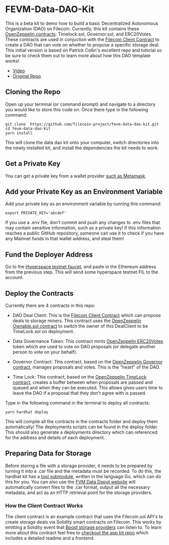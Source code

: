 # FEVM-Data-DAO-Kit

This is a beta kit to demo how to build a basic Decentralized Autonomous Organization (DAO) on Filecoin. Currently, this kit contains these [OpenZeppelin contracts](https://docs.openzeppelin.com/contracts/4.x/governance): Timelock.sol, Governor.sol, and ERC20Votes. These contracts are used in conjuction with the [Filecoin Client Contract](https://github.com/filecoin-project/fvm-starter-kit-deal-making) to create a DAO that can vote on whether to propose a specific storage deal. This initial version is based on Patrick Collin's excellent repo and tutorial so be sure to check them out to learn more about how this DAO template works!

* [Video](https://www.youtube.com/watch?v=AhJtmUqhAqg)
* [Original Repo](https://github.com/PatrickAlphaC/dao-template)

## Cloning the Repo

Open up your terminal (or command prompt) and navigate to a directory you would like to store this code on. Once there type in the following command:


```
git clone  https://github.com/filecoin-project/fevm-data-dao-kit.git
cd fevm-data-dao-kit
yarn install
```


This will clone the data dao kit onto your computer, switch directories into the newly installed kit, and install the dependencies the kit needs to work.

## Get a Private Key

You can get a private key from a wallet provider [such as Metamask](https://metamask.zendesk.com/hc/en-us/articles/360015289632-How-to-export-an-account-s-private-key).


## Add your Private Key as an Environment Variable

Add your private key as an environment variable by running this command:

 ```
export PRIVATE_KEY='abcdef'
```

If you use a .env file, don't commit and push any changes to .env files that may contain sensitive information, such as a private key! If this information reaches a public GitHub repository, someone can use it to check if you have any Mainnet funds in that wallet address, and steal them!

## Fund the Deployer Address

Go to the [Hyperspace testnet faucet](https://hyperspace.yoga/#faucet), and paste in the Ethereum address from the previous step. This will send some hyperspace testnet FIL to the account.

## Deploy the Contracts

Currently there are 4 contracts in this repo:

* DAO Deal Client: This is the [Filecoin Client Contract](https://github.com/filecoin-project/fvm-starter-kit-deal-making) which can propose deals to storage miners. This contract uses the [OpenZeppelin Ownable.sol contract](https://docs.openzeppelin.com/contracts/2.x/access-control#ownership-and-ownable) to switch the owner of this DealClient to be TimeLock.sol on deployment.

* Data Governance Token: This contract mints [OpenZeppelin ERC20Votes](https://docs.openzeppelin.com/contracts/4.x/api/token/erc20#ERC20Votes) token which are used to vote on DAO proposals (or delegate another person to vote on your behalf).

* Governor Contract: This contract, based on the [OpenZeppelin Governor contract](https://docs.openzeppelin.com/contracts/4.x/api/governance#Governor), manages proposals and votes. This is the "heart" of the DAO.

* Time Lock: This contract, based on the [OpenZeppelin TimeLock contract](https://blog.openzeppelin.com/protect-your-users-with-smart-contract-timelocks/), creates a buffer between when proposals are passed and queued and when they can be executed. This allows gives users time to leave the DAO if a proposal that they don't agree with is passed.


Type in the following command in the terminal to deploy all contracts:

 ```
yarn hardhat deploy
```

This will compile all the contracts in the contracts folder and deploy them automatically! The deployments scripts can be found in the deploy folder. This should also generate a deployments directory which can referenced for the address and details of each deployment.

## Preparing Data for Storage

Before storing a file with a storage provider, it needs to be prepared by turning it into a .car file and the metadata must be recorded. To do this, the hardhat kit has a [tool submodule](https://github.com/filecoin-project/fevm-hardhat-kit/tree/main/tools), written in the language Go, which can do this for you. You can also use the [FVM Data Depot website](https://data.lighthouse.storage/) will automatically convert files to the .car format, output all the necessary metadata, and act as an HTTP retrieval point for the storage providers.

### How the Client Contract Works

The client contract is an example contract that uses the Filecoin.sol API's to create storage deals via Solidity smart contracts on Filecoin. This works by emitting a Solidity event that [Boost storage providers](https://boost.filecoin.io/) can listen to. To learn more about this contract feel free to [checkout the app kit repo](https://github.com/filecoin-project/fvm-starter-kit-deal-making) which includes a detailed readme and a frontend.